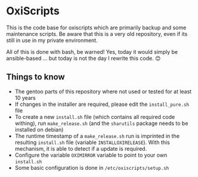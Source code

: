 # OxiScripts

This is the code base for oxiscripts which are primarily backup and some maintenance scripts.
Be aware that this is a very old repository, even if its still in use in my private environment.

All of this is done with bash, be warned! Yes, today it would simply be ansible-based ... but today is not the day I rewrite this code. 😊

## Things to know
* The gentoo parts of this repository where not used or tested for at least 10 years
* If changes in the installer are required, please edit the `install_pure.sh` file
* To create a new `install.sh` file (which contains all required code withing), run `make_release.sh` (and the `sharutils` package needs to be installed on debian)
* The runtime timestamp of a `make_release.sh` run is imprinted in the resulting `install.sh` file (variable `INSTALLOXIRELEASE`). With this mechanism, it is able to detect if a update is required.
* Configure the variable `OXIMIRROR` variable to point to your own `install.sh`
* Some basic configuration is done in `/etc/oxiscripts/setup.sh`
